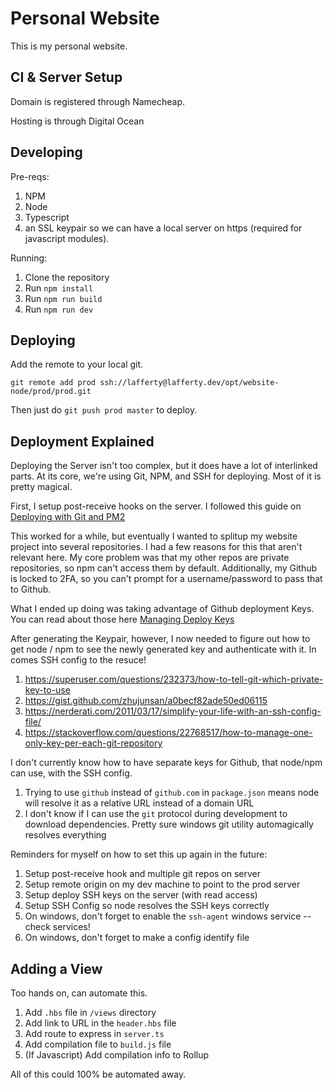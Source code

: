 # Personal Website

This is my personal website.

## CI & Server Setup

Domain is registered through Namecheap.

Hosting is through Digital Ocean

## Developing

Pre-reqs:

1. NPM
2. Node
3. Typescript
4. an SSL keypair so we can have a local server on https (required for javascript modules).

Running:

1. Clone the repository
2. Run `npm install`
3. Run `npm run build`
4. Run `npm run dev`

## Deploying

Add the remote to your local git.

`git remote add prod ssh://lafferty@lafferty.dev/opt/website-node/prod/prod.git`

Then just do `git push prod master` to deploy.

## Deployment Explained

Deploying the Server isn't too complex, but it does have a lot of interlinked parts. At its core, we're using Git, NPM, and SSH for deploying. Most of it is pretty magical.

First, I setup post-receive hooks on the server. I followed this guide on [Deploying with Git and PM2](https://medium.com/@aunnnn/automate-digitalocean-deployment-for-node-js-with-git-and-pm2-67a3cfa7a02b)

This worked for a while, but eventually I wanted to splitup my website project into several repositories. I had a few reasons for this that aren't relevant here. My core problem was that my other repos are private repositories, so npm can't access them by default. Additionally, my Github is locked to 2FA, so you can't prompt for a username/password to pass that to Github.

What I ended up doing was taking advantage of Github deployment Keys. You can read about those here [Managing Deploy Keys](
https://developer.github.com/v3/guides/managing-deploy-keys/)

After generating the Keypair, however, I now needed to figure out how to get node / npm to see the newly generated key and authenticate with it. In comes SSH config to the resuce!

1. https://superuser.com/questions/232373/how-to-tell-git-which-private-key-to-use
2. https://gist.github.com/zhujunsan/a0becf82ade50ed06115
3. https://nerderati.com/2011/03/17/simplify-your-life-with-an-ssh-config-file/
4. https://stackoverflow.com/questions/22768517/how-to-manage-one-only-key-per-each-git-repository

I don't currently know how to have separate keys for Github, that node/npm can use, with the SSH config.

1. Trying to use `github` instead of `github.com` in `package.json` means node will resolve it as a relative URL instead of a domain URL
2. I don't know if I can use the `git` protocol during development to download dependencies. Pretty sure windows git utility automagically resolves everything

Reminders for myself on how to set this up again in the future:

1. Setup post-receive hook and multiple git repos on server
2. Setup remote origin on my dev machine to point to the prod server
3. Setup deploy SSH keys on the server (with read access)
4. Setup SSH Config so node resolves the SSH keys correctly
5. On windows, don't forget to enable the `ssh-agent` windows service -- check services!
6. On windows, don't forget to make a config identify file

## Adding a View

Too hands on, can automate this.

1. Add `.hbs` file in `/views` directory
2. Add link to URL in the `header.hbs` file
3. Add route to express in `server.ts`
4. Add compilation file to `build.js` file
5. (If Javascript) Add compilation info to Rollup

All of this could 100% be automated away.
